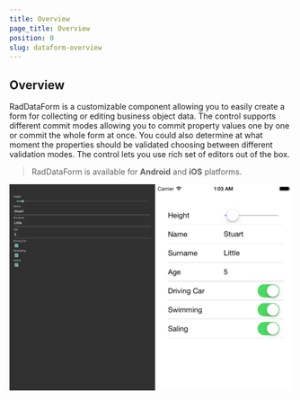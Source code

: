 ```yaml
---
title: Overview
page_title: Overview
position: 0
slug: dataform-overview
---
```


## Overview

RadDataForm is a customizable component allowing you to easily create a form for collecting or editing business object data. The control supports different commit modes allowing you to commit property values one by one or commit the whole form at once. You could also determine at what moment the properties should be validated choosing between different validation modes. The control lets you use rich set of editors out of the box.

> RadDataForm is available for **Android** and **iOS** platforms.

![RadDataForm Overview](images/dataform-overview.png)